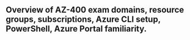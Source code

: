## **Overview of AZ-400 exam domains, resource groups, subscriptions, Azure CLI setup, PowerShell, Azure Portal familiarity.**
